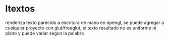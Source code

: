 # ltextos

renderiza texto parecido  a escritura de mano en opengl, se puede agregar a cualquier proyecto con glut/freeglut, el texto resultado no es uniforme ni plano y puede variar segun la palabra
